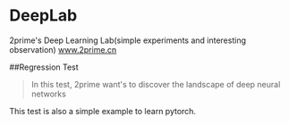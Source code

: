 # DeepLab
2prime's Deep Learning  Lab(simple experiments and interesting observation)
www.2prime.cn

##Regression Test
> In this test, 2prime want's to discover the landscape of deep neural networks

This test is also a simple example to learn pytorch.
